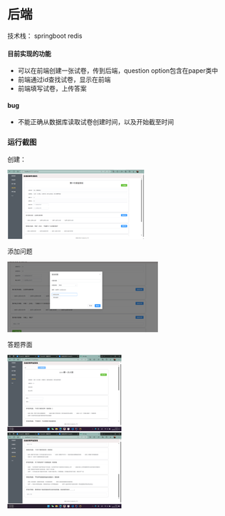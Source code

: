 # 后端

技术栈： springboot redis


#### 目前实现的功能

- 可以在前端创建一张试卷，传到后端，question option包含在paper类中
- 前端通过id查找试卷，显示在前端
- 前端填写试卷，上传答案





#### bug

- 不能正确从数据库读取试卷创建时间，以及开始截至时间



### 运行截图

创建：

<img src="pic\image-20231219213128467.png" alt="image-20231219213128467" style="zoom: 30%;" />

添加问题

<img src="pic\image-20231219213157762.png" alt="image-20231219213157762" style="zoom:33%;" />



答题界面

<img src="pic\image-20231218123021991.png" alt="image-20231218123021991" style="zoom:25%;" />

<img src="pic\image-20231218123146733.png" alt="image-20231218123146733" style="zoom: 25%;" />
